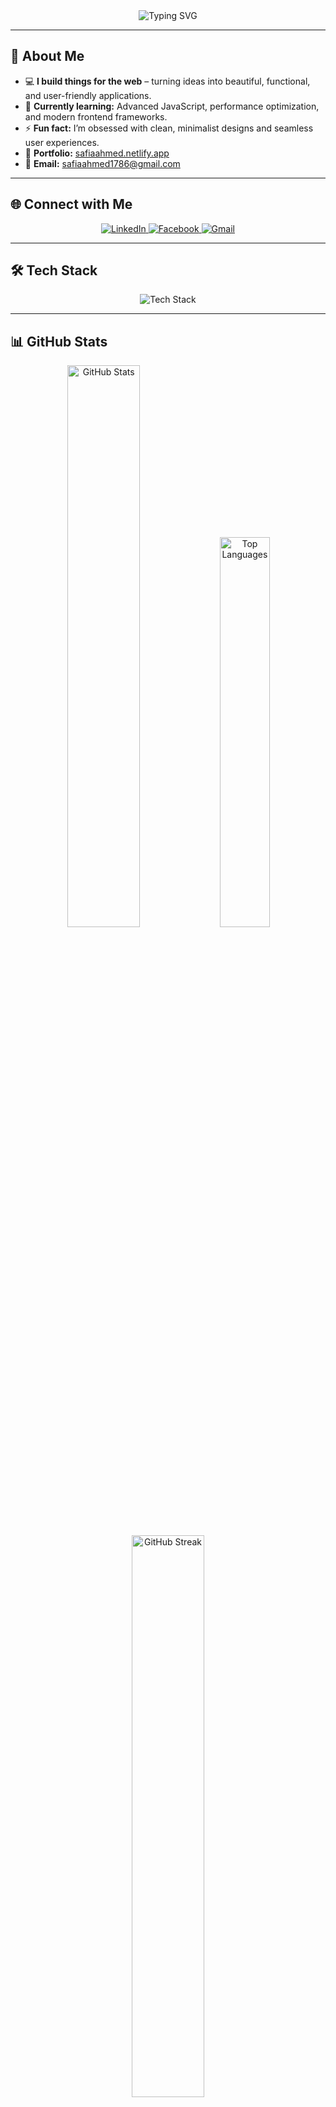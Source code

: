 <div align="center">
  <img src="https://readme-typing-svg.demolab.com?font=Fira+Code&weight=600&size=28&duration=4000&pause=1000&color=4F8CC9&center=true&vCenter=true&width=500&lines=Hi+%F0%9F%91%8B%2C+I'm+Safia+Ahmed;A+Passionate+Frontend+Developer;From+Bangladesh" alt="Typing SVG" />
</div>

---

## 🚀 **About Me**

<!--<script src="https://unpkg.com/@dotlottie/player-component@2.7.12/dist/dotlottie-player.mjs" type="module"></script>-->
<!--<dotlottie-player src="https://lottie.host/4bf96981-a12c-42a6-a2dc-0d6322a9b81f/ggxGb46UJe.lottie" background="transparent" speed="1" style="width: 300px; height: 300px" loop autoplay></dotlottie-player>-->

- 💻 **I build things for the web** – turning ideas into beautiful, functional, and user-friendly applications.
- 🌱 **Currently learning:** Advanced JavaScript, performance optimization, and modern frontend frameworks.
- ⚡ **Fun fact:** I’m obsessed with clean, minimalist designs and seamless user experiences.
- 📌 **Portfolio:** [safiaahmed.netlify.app](https://safiaahmed.netlify.app/)
- 📧 **Email:** [safiaahmed1786@gmail.com](mailto:safiaahmed1786@gmail.com)

---

## 🌐 **Connect with Me**

<div align="center">
  <a href="https://linkedin.com/in/safiajotey" target="_blank">
    <img src="https://img.shields.io/badge/LinkedIn-0077B5?style=for-the-badge&logo=linkedin&logoColor=white" alt="LinkedIn" />
  </a>
  <a href="https://fb.com/safiajotey" target="_blank">
    <img src="https://img.shields.io/badge/Facebook-1877F2?style=for-the-badge&logo=facebook&logoColor=white" alt="Facebook" />
  </a>
  <a href="mailto:safiaahmed1786@gmail.com" target="_blank">
    <img src="https://img.shields.io/badge/Gmail-D14836?style=for-the-badge&logo=gmail&logoColor=white" alt="Gmail" />
  </a>
</div>

---

## 🛠️ **Tech Stack**

<div align="center">
  <img src="https://skillicons.dev/icons?i=html,css,js,ts,react,nextjs,remix,astro,redux,tailwind,bootstrap,mui,sass,git,github,vscode" alt="Tech Stack" />
</div>

---

## 📊 **GitHub Stats**

<div align="center">
  <img src="https://github-readme-stats.vercel.app/api?username=safiajotey&show_icons=true&theme=tokyonight" alt="GitHub Stats" width="48%" />
  <img src="https://github-readme-stats.vercel.app/api/top-langs/?username=safiajotey&layout=compact&theme=tokyonight" alt="Top Languages" width="40%" />
</div>

<div align="center">
  <img src="https://github-readme-streak-stats.herokuapp.com/?user=safiajotey&theme=tokyonight" alt="GitHub Streak" width="48%" />
</div>

<!------->

<!--## 🎨 **Featured Projects**-->

<!--<div align="center">-->
<!--  <a href="https://github.com/safiajotey/project-1">-->
<!--    <img src="https://github-readme-stats.vercel.app/api/pin/?username=safiajotey&repo=project-1&theme=tokyonight" alt="Project 1" width="48%" />-->
<!--  </a>-->
<!--  <a href="https://github.com/safiajotey/project-2">-->
<!--    <img src="https://github-readme-stats.vercel.app/api/pin/?username=safiajotey&repo=project-2&theme=tokyonight" alt="Project 2" width="48%" />-->
<!--  </a>-->
<!--</div>-->

<!------->

## 🎉 **Let's Build Something Amazing!**

<div align="center">
  <img src="https://cdn.dribbble.com/users/1059583/screenshots/4171367/coding-freak.gif" width="600" height="300" alt="Professional Coding Animation" />
</div>
